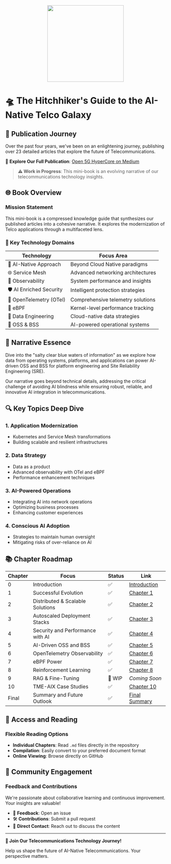 
<div align="center">
    <img src="https://github.com/tme-osx/TME-MiniBook/blob/main/images/421.png" width="240"/>
</div>

# 🛸 The Hitchhiker's Guide to the AI-Native Telco Galaxy

## 📖 Publication Journey

Over the past four years, we've been on an enlightening journey, publishing over 23 detailed articles that explore the future of Telecommunications. 

🔗 **Explore Our Full Publication**: [Open 5G HyperCore on Medium](https://medium.com/open-5g-hypercore)

> **⚠️ Work in Progress**: This mini-book is an evolving narrative of our telecommunications technology insights.

## 🌐 Book Overview

### Mission Statement

This mini-book is a compressed knowledge guide that synthesizes our published articles into a cohesive narrative. It explores the modernization of Telco applications through a multifaceted lens.

### 🔬 Key Technology Domains

| Technology | Focus Area |
|-----------|------------|
| 🤖 AI-Native Approach | Beyond Cloud Native paradigms |
| 🌐 Service Mesh | Advanced networking architectures |
| 👀 Observability | System performance and insights |
| 🛡️ AI Enriched Security | Intelligent protection strategies |
| 📡 OpenTelemetry (OTel) | Comprehensive telemetry solutions |
| 🐝 eBPF | Kernel-level performance tracking |
| 💾 Data Engineering | Cloud-native data strategies |
| 🏢 OSS & BSS | AI-powered operational systems |

## 🌊 Narrative Essence

Dive into the "salty clear blue waters of information" as we explore how data from operating systems, platforms, and applications can power AI-driven OSS and BSS for platform engineering and Site Reliability Engineering (SRE).

Our narrative goes beyond technical details, addressing the critical challenge of avoiding AI blindness while ensuring robust, reliable, and innovative AI integration in telecommunications.

## 🔍 Key Topics Deep Dive

### 1. Application Modernization
- Kubernetes and Service Mesh transformations
- Building scalable and resilient infrastructures

### 2. Data Strategy
- Data as a product
- Advanced observability with OTel and eBPF
- Performance enhancement techniques

### 3. AI-Powered Operations
- Integrating AI into network operations
- Optimizing business processes
- Enhancing customer experiences

### 4. Conscious AI Adoption
- Strategies to maintain human oversight
- Mitigating risks of over-reliance on AI

## 📚 Chapter Roadmap

| Chapter | Focus | Status | Link |
|---------|-------|--------|------|
| 0 | Introduction | ✅ | [Introduction](./Introduction.md) |
| 1 | Successful Evolution | ✅ | [Chapter 1](./Chapter-01.md) |
| 2 | Distributed & Scalable Solutions | ✅ | [Chapter 2](./Chapter-02.md) |
| 3 | Autoscaled Deployment Stacks | ✅ | [Chapter 3](./Chapter-03.md) |
| 4 | Security and Performance with AI | ✅ | [Chapter 4](./Chapter-04.md) |
| 5 | AI-Driven OSS and BSS | ✅ | [Chapter 5](./Chapter-05.md) |
| 6 | OpenTelemetry Observability | ✅ | [Chapter 6](./Chapter-06.md) |
| 7 | eBPF Power | ✅ | [Chapter 7](./Chapter-07.md) |
| 8 | Reinforcement Learning | ✅ | [Chapter 8](./Chapter-08.md) |
| 9 | RAG & Fine-Tuning | 🚧 WIP | *Coming Soon* |
| 10 | TME-AIX Case Studies | ✅ | [Chapter 10](./Chapter-10.md) |
| Final | Summary and Future Outlook | ✅ | [Final Summary](./Final.md) |

## 📖 Access and Reading

### Flexible Reading Options
- **Individual Chapters**: Read `.md` files directly in the repository
- **Compilation**: Easily convert to your preferred document format
- **Online Viewing**: Browse directly on GitHub

## 🤝 Community Engagement

### Feedback and Contributions

We're passionate about collaborative learning and continuous improvement. Your insights are valuable!

- 💬 **Feedback**: Open an issue
- 🛠️ **Contributions**: Submit a pull request
- 📧 **Direct Contact**: Reach out to discuss the content

---

**🌟 Join Our Telecommunications Technology Journey!**

Help us shape the future of AI-Native Telecommunications. Your perspective matters.
